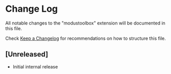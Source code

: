# Change Log

All notable changes to the "modustoolbox" extension will be documented in this file.

Check [Keep a Changelog](http://keepachangelog.com/) for recommendations on how to structure this file.

## [Unreleased]

- Initial internal release
